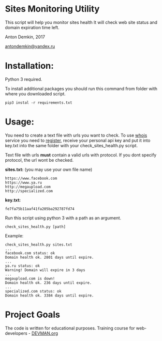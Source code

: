# Sites Monitoring Utility

This script will help you monitor sites health
It will check web site status and domain expiration time left.

Anton Demkin, 2017

antondemkin@yandex.ru
# Installation:
Python 3 required.

To install additional packages you should run this command from folder with where you downloaded script.
```
pip3 instal -r requirements.txt
```

# Usage:

You need to create a text file with urls you want to check. To use [whois](whoapi.com) service you need to [register](https://whoapi.com/user/signup), 
receive your personal api key and put it into key.txt into the same folder with your check_sites_health.py script.

Text file with urls __must__ contain a valid urls with protocol. If you dont specify protocol, the url wont be checked.

__sites.txt:__ (you may use your own file name)
```
https://www.facebook.com
https://www.ya.ru
http://megaupload.com
http://specialized.com
```

__key.txt:__
```
fe7fa75b11aaf41fa205ba292787fd74
```

Run this script using python 3 with a path as an argument.
```
check_sites_health.py [path]
```

Example:
```
check_sites_health.py sites.txt
...
facebook.com status: ok
Domain health ok. 2801 days until expire.
...
ya.ru status: ok
Warning! Domain will expire in 3 days
...
megaupload.com is down!
Domain health ok. 236 days until expire.
...
specialized.com status: ok
Domain health ok. 3384 days until expire.

```

# Project Goals

The code is written for educational purposes. Training course for web-developers - [DEVMAN.org](https://devman.org)
